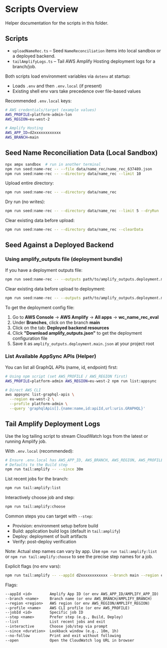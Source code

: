 # Scripts Overview

Helper documentation for the scripts in this folder.

## Scripts

- `uploadNameRec.ts` – Seed `NameReconciliation` items into local sandbox or a deployed backend.
- `tailAmplifyLogs.ts` – Tail AWS Amplify Hosting deployment logs for a branch/job.

Both scripts load environment variables via `dotenv` at startup:

- Loads `.env` and then `.env.local` (if present)
- Existing shell env vars take precedence over file-based values

Recommended `.env.local` keys:

```sh
# AWS credentials/target (example values)
AWS_PROFILE=platform-admin-lon
AWS_REGION=eu-west-2

# Amplify Hosting
AWS_APP_ID=d2xxxxxxxxxxxx
AWS_BRANCH=main
```

## Seed Name Reconciliation Data (Local Sandbox)

```bash
npx ampx sandbox  # run in another terminal
npm run seed:name-rec -- --file data/name_rec/name_rec_637489.json
npm run seed:name-rec -- --directory data/name_rec --limit 10
```

Upload entire directory:

```bash
npm run seed:name-rec -- --directory data/name_rec
```

Dry run (no writes):

```bash
npm run seed:name-rec -- --directory data/name_rec --limit 5 --dryRun
```

Clear existing data before upload:

```bash
npm run seed:name-rec -- --directory data/name_rec --clearData
```

## Seed Against a Deployed Backend

### Using amplify_outputs file (deployment bundle)

If you have a deployment outputs file:

```bash
npm run seed:name-rec -- --outputs path/to/amplify_outputs.deployment.main.json --directory data/name_rec --limit 10
```

Clear existing data before upload to deployment:

```bash
npm run seed:name-rec -- --outputs path/to/amplify_outputs.deployment.main.json --directory data/name_rec --clearData
```

To get the deployment config file:

1. Go to **AWS Console** → **AWS Amplify** → **All apps** → **wc_name_rec_eval**
2. Under **Branches**, click on the branch **main**
3. Click on the tab: **Deployed backend resources**
4. Click **"Download amplify_outputs.json"** to get the deployment configuration file
5. Save it as `amplify_outputs.deployment.main.json` at your project root

### List Available AppSync APIs (Helper)

You can list all GraphQL APIs (name, id, endpoint) first:

```bash
# Using npm script (set AWS_PROFILE / AWS_REGION first)
AWS_PROFILE=platform-admin AWS_REGION=eu-west-2 npm run list:appsync

# Direct AWS CLI
aws appsync list-graphql-apis \
  --region eu-west-2 \
  --profile platform-admin \
  --query 'graphqlApis[].{name:name,id:apiId,url:uris.GRAPHQL}'
```

## Tail Amplify Deployment Logs

Use the log tailing script to stream CloudWatch logs from the latest or running Amplify job.

With `.env.local` (recommended):

```bash
# Ensure .env.local has AWS_APP_ID, AWS_BRANCH, AWS_REGION, AWS_PROFILE
# Defaults to the Build step
npm run tail:amplify -- --since 30m
```

List recent jobs for the branch:

```bash
npm run tail:amplify:list
```

Interactively choose job and step:

```bash
npm run tail:amplify:choose
```

Common steps you can target with `--step`:

- Provision: environment setup before build
- Build: application build logs (default in `tail:amplify`)
- Deploy: deployment of built artifacts
- Verify: post-deploy verification

Note: Actual step names can vary by app. Use `npm run tail:amplify:list` or `npm run tail:amplify:choose` to see the precise step names for a job.

Explicit flags (no env vars):

```bash
npm run tail:amplify -- --appId d2xxxxxxxxxxxx --branch main --region eu-west-2 --profile platform-admin-lon
```

Flags:

```txt
--appId <id>        Amplify App ID (or env AWS_APP_ID/AMPLIFY_APP_ID)
--branch <name>     Branch name (or env AWS_BRANCH/AMPLIFY_BRANCH)
--region <region>   AWS region (or env AWS_REGION/AMPLIFY_REGION)
--profile <name>    AWS CLI profile (or env AWS_PROFILE)
--jobId <id>        Specific job ID
--step <name>       Prefer step (e.g., Build, Deploy)
--list              List recent jobs and exit
--interactive       Choose job/step via prompt
--since <duration>  Lookback window (e.g., 10m, 1h)
--no-follow         Print and exit without following
--open              Open the CloudWatch log URL in browser
```
